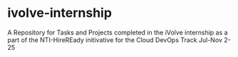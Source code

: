 # ivolve-internship
A Repository for Tasks and Projects completed in the iVolve internship as a part of the NTI-HireREady initivative for the Cloud DevOps Track Jul-Nov 2-25
